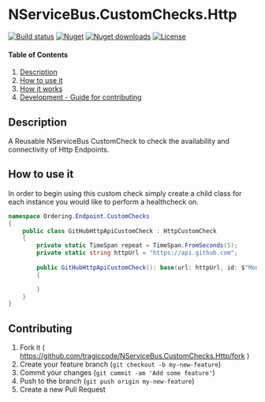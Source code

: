 # NServiceBus.CustomChecks.Http


[![Build status](https://img.shields.io/appveyor/build/TraGicCode/NServiceBus-CustomChecks-Http/master)](https://ci.appveyor.com/project/TraGicCode/NServiceBus-CustomChecks-Http)
[![Nuget](https://img.shields.io/nuget/v/NServiceBus.CustomChecks.Http)](https://www.nuget.org/packages/NServiceBus.CustomChecks.Http)
[![Nuget downloads](https://img.shields.io/nuget/dt/NServiceBus.CustomChecks.Http)](https://www.nuget.org/packages/NServiceBus.CustomChecks.Http)
[![License](https://img.shields.io/github/license/TraGicCode/NServiceBus.CustomChecks.Http.svg)](https://github.com/TraGicCode/NServiceBus.CustomChecks.Http/blob/master/LICENSE)

#### Table of Contents

1. [Description](#description)
1. [How to use it](#how-to-use-it)
1. [How it works](#how-it-works)
1. [Development - Guide for contributing](#contributing)

## Description

A Reusable NServiceBus CustomCheck to check the availability and connectivity of Http Endpoints.

## How to use it

In order to begin using this custom check simply create a child class for each instance you would like to perform a healthcheck on.

```c#
namespace Ordering.Endpoint.CustomChecks
{
    public class GitHubHttpApiCustomCheck : HttpCustomCheck
    {
        private static TimeSpan repeat = TimeSpan.FromSeconds(5);
        private static string httpUrl = "https://api.github.com";
        
        public GitHubHttpApiCustomCheck(): base(url: httpUrl, id: $"Monitor {httpUrl}", "Third Party Dependency", repeat)
        {

        }
    }
}
```

## Contributing

1. Fork it ( <https://github.com/tragiccode/NServiceBus.CustomChecks.Http/fork> )
1. Create your feature branch (`git checkout -b my-new-feature`)
1. Commit your changes (`git commit -am 'Add some feature'`)
1. Push to the branch (`git push origin my-new-feature`)
1. Create a new Pull Request